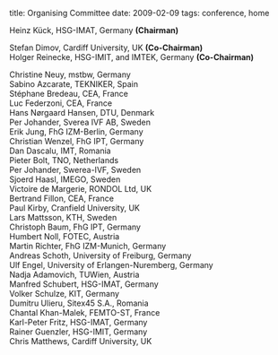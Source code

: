 title: Organising Committee
date: 2009-02-09 
tags: conference, home


Heinz Kück, HSG-IMAT, Germany **(Chairman)**  
  
Stefan Dimov, Cardiff University, UK **(Co-Chairman)**  
Holger Reinecke, HSG-IMIT, and IMTEK, Germany **(Co-Chairman)**  

Christine Neuy, mstbw, Germany  
Sabino Azcarate, TEKNIKER, Spain  
Stéphane Bredeau, CEA, France  
Luc Federzoni, CEA, France  
Hans Nørgaard Hansen, DTU, Denmark  
Per Johander, Sverea IVF AB, Sweden   
Erik Jung, FhG IZM-Berlin, Germany  
Christian Wenzel, FhG IPT, Germany  
Dan Dascalu, IMT, Romania  
Pieter Bolt, TNO, Netherlands  
Per Johander, Swerea-IVF, Sweden  
Sjoerd Haasl, IMEGO, Sweden  
Victoire de Margerie, RONDOL Ltd, UK  
Bertrand Fillon, CEA, France    
Paul Kirby, Cranfield University, UK   
Lars Mattsson, KTH, Sweden   
Christoph Baum, FhG IPT, Germany  
Humbert Noll, FOTEC, Austria  
Martin Richter, FhG IZM-Munich, Germany  
Andreas Schoth, University of Freiburg, Germany  
Ulf Engel, University of Erlangen-Nuremberg, Germany  
Nadja Adamovich, TUWien, Austria  
Manfred Schubert, HSG-IMAT, Germany  
Volker Schulze, KIT, Germany  
Dumitru Ulieru, Sitex45 S.A., Romania  
Chantal Khan-Malek, FEMTO-ST, France  
Karl-Peter Fritz, HSG-IMAT, Germany  
Rainer Guenzler, HSG-IMIT, Germany  
Chris Matthews, Cardiff University, UK  
